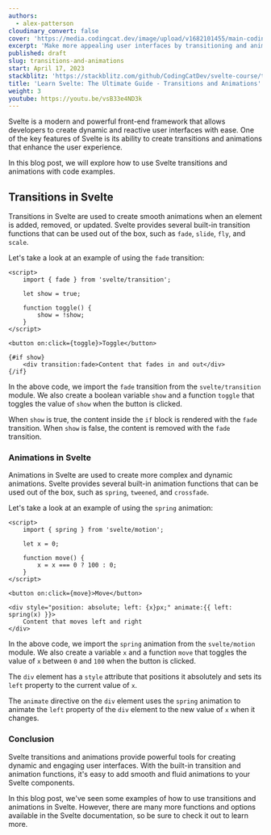 ```yaml
---
authors:
  - alex-patterson
cloudinary_convert: false
cover: 'https://media.codingcat.dev/image/upload/v1682101455/main-codingcatdev-photo/courses/svelte/transitions-and-animations.png'
excerpt: 'Make more appealing user interfaces by transitioning and animating DOM elements.'
published: draft
slug: transitions-and-animations
start: April 17, 2023
stackblitz: 'https://stackblitz.com/github/CodingCatDev/svelte-course/tree/12-transitions-and-animations?embed=1&file=apps/svelte-site/src/routes/%2Bpage.svelte'
title: 'Learn Svelte: The Ultimate Guide - Transitions and Animations'
weight: 3
youtube: https://youtu.be/vsB33e4ND3k
---
```


Svelte is a modern and powerful front-end framework that allows developers to create dynamic and reactive user interfaces with ease. One of the key features of Svelte is its ability to create transitions and animations that enhance the user experience.

In this blog post, we will explore how to use Svelte transitions and animations with code examples.

## Transitions in Svelte

Transitions in Svelte are used to create smooth animations when an element is added, removed, or updated. Svelte provides several built-in transition functions that can be used out of the box, such as `fade`, `slide`, `fly`, and `scale`.

Let's take a look at an example of using the `fade` transition:

```svelte
<script>
	import { fade } from 'svelte/transition';

	let show = true;

	function toggle() {
		show = !show;
	}
</script>

<button on:click={toggle}>Toggle</button>

{#if show}
	<div transition:fade>Content that fades in and out</div>
{/if}
```

In the above code, we import the `fade` transition from the `svelte/transition` module. We also create a boolean variable `show` and a function `toggle` that toggles the value of `show` when the button is clicked.

When `show` is true, the content inside the `if` block is rendered with the `fade` transition. When `show` is false, the content is removed with the `fade` transition.

### Animations in Svelte

Animations in Svelte are used to create more complex and dynamic animations. Svelte provides several built-in animation functions that can be used out of the box, such as `spring`, `tweened`, and `crossfade`.

Let's take a look at an example of using the `spring` animation:

```svelte
<script>
	import { spring } from 'svelte/motion';

	let x = 0;

	function move() {
		x = x === 0 ? 100 : 0;
	}
</script>

<button on:click={move}>Move</button>

<div style="position: absolute; left: {x}px;" animate:{{ left: spring(x) }}>
	Content that moves left and right
</div>
```

In the above code, we import the `spring` animation from the `svelte/motion` module. We also create a variable `x` and a function `move` that toggles the value of `x` between `0` and `100` when the button is clicked.

The `div` element has a `style` attribute that positions it absolutely and sets its `left` property to the current value of `x`.

The `animate` directive on the `div` element uses the `spring` animation to animate the `left` property of the `div` element to the new value of `x` when it changes.

### Conclusion

Svelte transitions and animations provide powerful tools for creating dynamic and engaging user interfaces. With the built-in transition and animation functions, it's easy to add smooth and fluid animations to your Svelte components.

In this blog post, we've seen some examples of how to use transitions and animations in Svelte. However, there are many more functions and options available in the Svelte documentation, so be sure to check it out to learn more.
